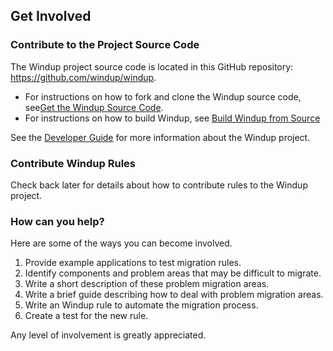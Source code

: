 ## Get Involved

### Contribute to the Project Source Code

The Windup project source code is located in this GitHub repository: https://github.com/windup/windup.

* For instructions on how to fork and clone the Windup source code, see[Get the Windup Source Code](https://github.com/windup/windup/wiki/Dev:-Get-the-Windup-Source-Code). 
* For instructions on how to build Windup, see [Build Windup from Source](https://github.com/windup/windup/wiki/dev:-Build-Windup-from-Source)

See the [Developer Guide](https://github.com/windup/windup/wiki/Dev:-Developer-Guide) for more information about the Windup project.

### Contribute Windup Rules

Check back later for details about how to contribute rules to the Windup project.

### How can you help?

Here are some of the ways you can become involved.

1) Provide example applications to test migration rules.
2) Identify components and problem areas that may be difficult to migrate.
3) Write a short description of these problem migration areas.
4) Write a brief guide describing how to deal with problem migration areas.
5) Write an Windup rule to automate the migration process.
6) Create a test for the new rule.

Any level of involvement is greatly appreciated.